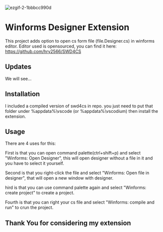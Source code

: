 ![ezgif-2-1bbbcc990d](https://github.com/mdev896/vscode-winform-designer/assets/139204385/fb6d79d9-fa5c-4c8f-a1b6-31cd28d67cbd)


# Winforms Designer Extension

This project adds option to open cs form file (file.Designer.cs) in winforms editor. Editor used is opensourced, you can find it here: https://github.com/hry2566/SWD4CS

## Updates

We will see...

## Installation

I included a compiled version of swd4cs in repo. you just need to put that folder under %appdata%\vscode (or %appdata%\vscodium) then install the extension.

## Usage

There are 4 uses for this:

First is that you can open command palette(ctrl+shift+p) and select "Winforms: Open Designer", this will open designer without a file in it and you have to select it yourself.

Second is that you right-click the file and select "Winforms: Open file in designer", that will open a new window with designer.

hird is that you can use command palette again and select "Winforms: create project" to create a project.

Fourth is that you can right your cs file and select "Winforms: compile and run" to crun the project.

## Thank You for considering my extension
